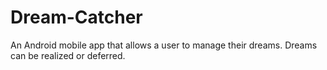 # Dream-Catcher
An Android mobile app that allows a user to manage their dreams. Dreams can be realized or deferred.
